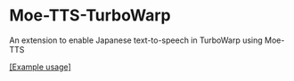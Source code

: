 # Moe-TTS-TurboWarp
An extension to enable Japanese text-to-speech in TurboWarp using Moe-TTS

[[Example usage]](https://www.youtube.com/watch?v=cLEs41_uHDw)
